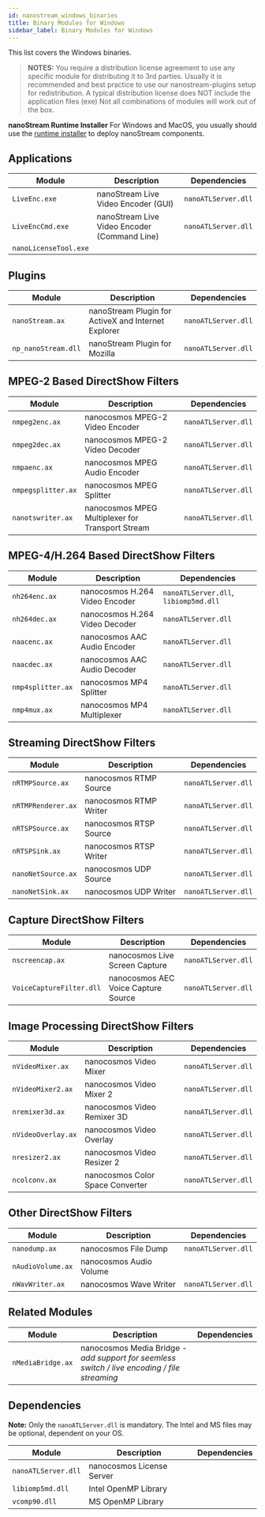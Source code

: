 ```yaml
---
id: nanostream_windows_binaries
title: Binary Modules for Windows
sidebar_label: Binary Modules for Windows
---
```


This list covers the Windows binaries.

> **NOTES:**
> You require a distribution license agreement to use any specific module for distributing it to 3rd parties. Usually it is recommended and best practice to use our nanostream-plugins setup for redistribution. A typical distribution license does NOT include the application files (exe)
> Not all combinations of modules will work out of the box.



**nanoStream Runtime Installer**
For Windows and MacOS, you usually should use the [runtime installer](http://nanocosmos.de/get/nanostream) to deploy nanoStream components.



## Applications

| Module | Description | Dependencies |
|--------|-------------|--------------|
| `LiveEnc.exe` | nanoStream Live Video Encoder (GUI) | ``nanoATLServer.dll`` |
| `LiveEncCmd.exe` | nanoStream Live Video Encoder (Command Line) | ``nanoATLServer.dll`` |
| `nanoLicenseTool.exe` | | |



## Plugins

| Module | Description | Dependencies |
|--------|-------------|--------------|
| `nanoStream.ax` | nanoStream Plugin for ActiveX and Internet Explorer | ``nanoATLServer.dll`` |
| `np_nanoStream.dll` | nanoStream Plugin for Mozilla | ``nanoATLServer.dll`` |



## MPEG-2 Based DirectShow Filters

| Module | Description | Dependencies |
|--------|-------------|--------------|
| `nmpeg2enc.ax` | nanocosmos MPEG-2 Video Encoder | ``nanoATLServer.dll`` |
| `nmpeg2dec.ax` | nanocosmos MPEG-2 Video Decoder | ``nanoATLServer.dll`` |
| `nmpaenc.ax` | nanocosmos MPEG Audio Encoder | ``nanoATLServer.dll`` |
| `nmpegsplitter.ax` | nanocosmos MPEG Splitter | ``nanoATLServer.dll`` |
| `nanotswriter.ax` | nanocosmos MPEG Multiplexer for Transport Stream | ``nanoATLServer.dll`` |



## MPEG-4/H.264 Based DirectShow Filters

| Module | Description | Dependencies |
|--------|-------------|--------------|
| `nh264enc.ax` | nanocosmos H.264 Video Encoder | `nanoATLServer.dll`, `libiomp5md.dll` |
| `nh264dec.ax` | nanocosmos H.264 Video Decoder | ``nanoATLServer.dll`` |
| `naacenc.ax` | nanocosmos AAC Audio Encoder | `nanoATLServer.dll` |
| `naacdec.ax` | nanocosmos AAC Audio Decoder | `nanoATLServer.dll` |
| `nmp4splitter.ax` | nanocosmos MP4 Splitter | `nanoATLServer.dll` |
| `nmp4mux.ax` | nanocosmos MP4 Multiplexer | `nanoATLServer.dll` |



## Streaming DirectShow Filters

| Module | Description | Dependencies |
|--------|-------------|--------------|
| `nRTMPSource.ax` | nanocosmos RTMP Source | `nanoATLServer.dll` |
| `nRTMPRenderer.ax` | nanocosmos RTMP Writer | `nanoATLServer.dll` |
| `nRTSPSource.ax` | nanocosmos RTSP Source | `nanoATLServer.dll` |
| `nRTSPSink.ax` | nanocosmos RTSP Writer | `nanoATLServer.dll` |
| `nanoNetSource.ax` | nanocosmos UDP Source | `nanoATLServer.dll` |
| `nanoNetSink.ax` | nanocosmos UDP Writer | `nanoATLServer.dll` |



## Capture DirectShow Filters

| Module | Description | Dependencies |
|--------|-------------|--------------|
| `nscreencap.ax` | nanocosmos Live Screen Capture | `nanoATLServer.dll` |
| `VoiceCaptureFilter.dll` | nanocosmos AEC Voice Capture Source | `nanoATLServer.dll` |



## Image Processing DirectShow Filters

| Module | Description | Dependencies |
|--------|-------------|--------------|
| `nVideoMixer.ax` | nanocosmos Video Mixer | `nanoATLServer.dll` |
| `nVideoMixer2.ax` | nanocosmos Video Mixer 2 | `nanoATLServer.dll` |
| `nremixer3d.ax` | nanocosmos Video Remixer 3D | `nanoATLServer.dll` |
| `nVideoOverlay.ax` | nanocosmos Video Overlay | `nanoATLServer.dll` |
| `nresizer2.ax` | nanocosmos Video Resizer 2 | `nanoATLServer.dll` |
| `ncolconv.ax` | nanocosmos Color Space Converter | `nanoATLServer.dll` |



## Other DirectShow Filters

| Module | Description | Dependencies |
|--------|-------------|--------------|
| `nanodump.ax` | nanocosmos File Dump | `nanoATLServer.dll` |
| `nAudioVolume.ax` | nanocosmos Audio Volume | |
| `nWavWriter.ax` | nanocosmos Wave Writer | `nanoATLServer.dll` |



## Related Modules

| Module | Description | Dependencies |
|--------|-------------|--------------|
| `nMediaBridge.ax` | nanocosmos Media Bridge - *add support for seemless switch / live encoding / file streaming* | |



## Dependencies

**Note:** Only the `nanoATLServer.dll` is mandatory. The Intel and MS files may be optional, dependent on your OS.

| Module | Description | Dependencies |
|--------|-------------|--------------|
| `nanoATLServer.dll` | nanocosmos License Server | |
| `libiomp5md.dll` | Intel OpenMP Library | |
| `vcomp90.dll` | MS OpenMP Library | |

[a6957aa7]: http://nanocosmos.de/get/nanostream "http://nanocosmos.de/get/nanostream"
